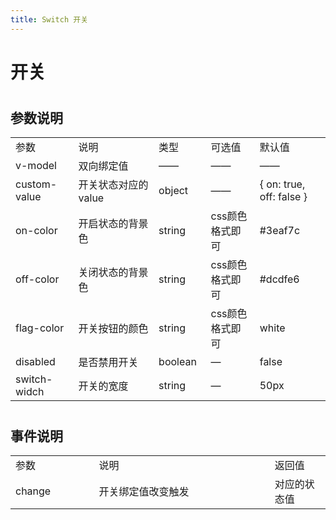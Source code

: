 ```yaml
---
title: Switch 开关
---
```


# 开关 

<ClientOnly>
  <switch-demo></switch-demo>
</ClientOnly>

#
<h2>参数说明</h2> 
<table width="100%">
    <tr>
        <td width="120">
                参数
        </td>
        <td width="250">
                说明
        </td>
        <td width="80">
                类型
        </td>
        <td width="120">
                可选值
        </td>
        <td width="160">
                默认值
        </td>
    </tr>
    <tr>
        <td>
                v-model
        </td>
        <td>
                双向绑定值
        </td>
        <td>
                ——
        </td>
        <td>
                ——
        </td>
        <td>
               ——
        </td>
    </tr>
    <tr>
        <td>
                custom-value
        </td>
        <td>
                开关状态对应的value
        </td>
        <td>
                object
        </td>
        <td>
                ——
        </td>
        <td>
                { on: true, off: false }
        </td>
    </tr>
    <tr>
        <td>
                on-color
        </td>
        <td>
                开启状态的背景色
        </td>
        <td>
                string
        </td>
        <td>
                css颜色格式即可
        </td>
        <td>
                #3eaf7c
        </td>
    </tr>
    <tr>
        <td>
                off-color
        </td>
        <td>
                关闭状态的背景色
        </td>
        <td>
                string
        </td>
        <td>
                css颜色格式即可
        </td>
        <td>
                #dcdfe6
        </td>
    </tr>
    <tr>
        <td>
                flag-color
        </td>
        <td>
                开关按钮的颜色
        </td>
        <td>
                string
        </td>
        <td>
                css颜色格式即可
        </td>
        <td>
                white
        </td>
    </tr>
    <tr>
        <td>
                disabled
        </td>
        <td>
                是否禁用开关
        </td>
        <td>
                boolean
        </td>
        <td>
                —
        </td>
        <td>
                false
        </td>
    </tr>
    <tr>
        <td>
                switch-widch
        </td>
        <td>
                开关的宽度
        </td>
        <td>
                string
        </td>
        <td>
                —
        </td>
        <td>
                50px
        </td>
    </tr>
</table>



#

<h2>事件说明</h2> 
<table width="100%">
    <tr>
        <td  width="200">
                参数
        </td>
        <td width="600">
                说明
        </td>
        <td width="150">
                返回值
        </td>
    </tr>
    <tr>
        <td >
                change
        </td>
        <td >
                开关绑定值改变触发
        </td>
        <td >
                对应的状态值
        </td>
    </tr>
  
    
</table>